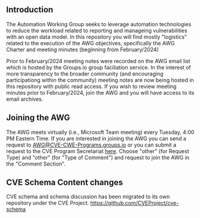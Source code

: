 ## Introduction

The Automation Working Group seeks to leverage automation technologies to reduce the workload related to reporting and manageing vulnerabilities with an open data model.   In this repository you will find mostly "logistics" related to the execution of the AWG objectives, specifically the AWG Charter and meeting minutes (beginning from February/2024)  

Prior to February/2024 meeting notes were recorded on the AWG email list which is hosted by the Groups.io group faciliation service.  In the interest of more transparency to the broader community (and encouraging participationg within the community) meeting notes are now being hosted in this repository with public read access.  If you wish to review meeting minutes prior to February/2024, join the AWG and you will have access to its email archives.   

## Joining the AWG

The AWG meets virtually (i.e., Microsoft Team meeting) every Tuesday, 4:00 PM Eastern Time.  If you are interested in joining the AWG you can send a request to AWG@CVE-CWE-Programs.groups.io or you can submit a request to the CVE Program Secretariat [here](https://cveform.mitre.org/).  Choose "other" (for Request Type) and "other" (for "Type of Comment") and request to join the AWG in the "Comment Section". 

## CVE Schema Content changes

CVE schema and schema discussion has been migrated to its own repository under the CVE Project.
https://github.com/CVEProject/cve-schema
